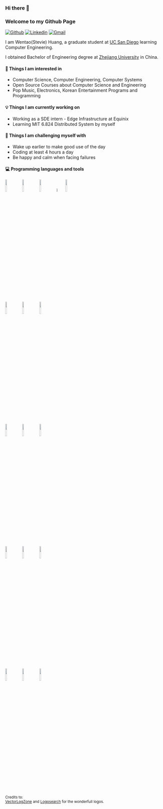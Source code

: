 ### Hi there 👋 
### Welcome to my Github Page

[![Github](https://img.shields.io/badge/-Github-000?style=flat&logo=Github&logoColor=white)](https://github.com/ZJU-Winter)
[![Linkedin](https://img.shields.io/badge/-LinkedIn-blue?style=flat&logo=Linkedin&logoColor=white)](https://www.linkedin.com/in/StevieHuang/)
[![Gmail](https://img.shields.io/badge/-Gmail-c14438?style=flat&logo=Gmail&logoColor=white)](mailto:mywinter.h@gmail.com)

I am Wentao(Stevie) Huang, a graduate student at [UC San Diego](https://www.usnews.com/education/best-global-universities/university-of-california-san-diego-110680) learning Computer Engineering.

I obtained Bachelor of Engineering degree at [Zhejiang University](https://en.wikipedia.org/wiki/Zhejiang_University#Rankings_and_reputation) in China.

#### 👀 Things I am interested in
- Computer Science, Computer Engineering, Computer Systems
- Open Source Courses about Computer Science and Engineering
- Pop Music, Electronics, Korean Entertainment Programs and Programming

#### 💡 Things I am currently working on
- Working as a SDE intern - Edge Infrastructure at Equinix
- Learning MIT 6.824 Distributed System by myself

#### :muscle: Things I am challenging myself with
- Wake up earlier to make good use of the day
- Coding at least 4 hours a day
- Be happy and calm when facing failures

#### :computer: Programming languages and tools
<p>
<code><img width="10%" src="https://www.vectorlogo.zone/logos/java/java-ar21.svg"></code>
<code><img width="10%" src="https://www.vectorlogo.zone/logos/python/python-ar21.svg"></code>
<code><img width="10%" src="https://www.vectorlogo.zone/logos/golang/golang-ar21.svg"></code>
<code><img width="5%"  src="https://user-images.githubusercontent.com/78242467/202562628-ce35529c-dd7a-4d02-8229-c6f338e5cca1.svg"></code>
<code><img width="10%" src="https://www.vectorlogo.zone/logos/rust-lang/rust-lang-ar21.svg"></code>
<br />
<code><img width="10%" src="https://www.vectorlogo.zone/logos/git-scm/git-scm-ar21.svg"></code>
<code><img width="10%" src="https://www.vectorlogo.zone/logos/linux/linux-ar21.svg"></code>
<code><img width="10%" src="https://www.vectorlogo.zone/logos/docker/docker-ar21.svg"></code>
<br />
<code><img width="10%" src="https://www.vectorlogo.zone/logos/mysql/mysql-ar21.svg"></code>
<code><img width="10%" src="https://www.vectorlogo.zone/logos/mongodb/mongodb-ar21.svg"></code>
<code><img width="10%" src="https://www.vectorlogo.zone/logos/apache_hadoop/apache_hadoop-ar21.svg"></code>
<br />
<code><img width="10%" src="https://www.vectorlogo.zone/logos/tensorflow/tensorflow-ar21.svg"></code>
<code><img width="10%" src="https://www.vectorlogo.zone/logos/pytorch/pytorch-ar21.svg"></code>
<code><img width="10%" src="https://www.vectorlogo.zone/logos/nodejs/nodejs-ar21.svg"></code>
<br />
<code><img width="10%" src="https://www.vectorlogo.zone/logos/djangoproject/djangoproject-ar21.svg"></code>
<code><img width="10%" src="https://www.vectorlogo.zone/logos/reactjs/reactjs-ar21.svg"></code>
<code><img width="10%" src="https://www.vectorlogo.zone/logos/getbootstrap/getbootstrap-ar21.svg"></code>

</p>

<sub>Credits to: <br/>[VectorLogZone](https://www.vectorlogo.zone/) and [Logosearch](https://logosear.ch/search.html) for the wonderfull logos.</sub>
